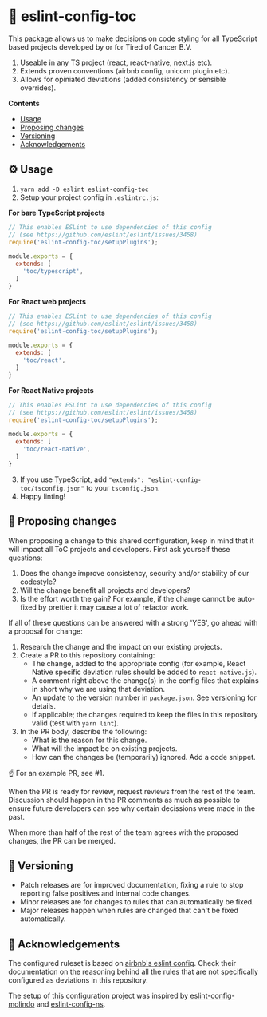 # 🚦 eslint-config-toc

This package allows us to make decisions on code styling for all TypeScript based projects developed by or for Tired of Cancer B.V. 

1. Useable in any TS project (react, react-native, next.js etc).
1. Extends proven conventions (airbnb config, unicorn plugin etc).
1. Allows for opiniated deviations (added consistency or sensible overrides).

**Contents**

- [Usage](#-usage)
- [Proposing changes](#-proposing-changes)
- [Versioning](#-versioning)
- [Acknowledgements](#-acknowledgements)

## ⚙️ Usage

1. `yarn add -D eslint eslint-config-toc`
2. Setup your project config in `.eslintrc.js`:

**For bare TypeScript projects**

```js
// This enables ESLint to use dependencies of this config
// (see https://github.com/eslint/eslint/issues/3458)
require('eslint-config-toc/setupPlugins');

module.exports = {
  extends: [
    'toc/typescript',
  ]
}
```

**For React web projects**

```js
// This enables ESLint to use dependencies of this config
// (see https://github.com/eslint/eslint/issues/3458)
require('eslint-config-toc/setupPlugins');

module.exports = {
  extends: [
    'toc/react',
  ]
}
```

**For React Native projects**

```js
// This enables ESLint to use dependencies of this config
// (see https://github.com/eslint/eslint/issues/3458)
require('eslint-config-toc/setupPlugins');

module.exports = {
  extends: [
    'toc/react-native',
  ]
}
```

3. If you use TypeScript, add `"extends": "eslint-config-toc/tsconfig.json"` to your `tsconfig.json`.
4. Happy linting!

## 📣 Proposing changes

When proposing a change to this shared configuration, keep in mind that it will impact all ToC projects and developers. First ask yourself these questions:

1. Does the change improve consistency, security and/or stability of our codestyle?
1. Will the change benefit all projects and developers?
1. Is the effort worth the gain? For example, if the change cannot be auto-fixed by prettier it may cause a lot of refactor work.

If all of these questions can be answered with a strong 'YES', go ahead with a proposal for change:

1. Research the change and the impact on our existing projects.
1. Create a PR to this repository containing:
    - The change, added to the appropriate config (for example, React Native specific deviation rules should be added to `react-native.js`).
    - A comment right above the change(s) in the config files that explains in short why we are using that deviation.
    - An update to the version number in `package.json`. See [versioning](#-versioning) for details.
    - If applicable; the changes required to keep the files in this repository valid (test with `yarn lint`).
1. In the PR body, describe the following:
    - What is the reason for this change.
    - What will the impact be on existing projects.
    - How can the changes be (temporarily) ignored. Add a code snippet.

☝️ For an example PR, see #1.

When the PR is ready for review, request reviews from the rest of the team. Discussion should happen in the PR comments as much as possible to ensure future developers can see why certain decissions were made in the past.

When more than half of the rest of the team agrees with the proposed changes, the PR can be merged. 

## 📒 Versioning

 - Patch releases are for improved documentation, fixing a rule to stop reporting false positives and internal code changes.
 - Minor releases are for changes to rules that can automatically be fixed.
 - Major releases happen when rules are changed that can't be fixed automatically.

## 🦸 Acknowledgements

The configured ruleset is based on [airbnb's eslint config](https://github.com/airbnb/javascript/tree/master/packages/eslint-config-airbnb). Check their documentation on the reasoning behind all the rules that are not specifically configured as deviations in this repository.

The setup of this configuration project was inspired by [eslint-config-molindo](https://github.com/molindo/eslint-config-molindo) and [eslint-config-ns](https://github.com/natterstefan/eslint-config-ns). 
